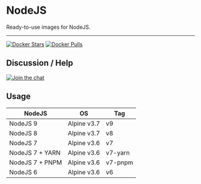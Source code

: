 # NodeJS

Ready-to-use images for NodeJS.

-----

[![Docker Stars](https://img.shields.io/docker/stars/dockette/nodejs.svg?style=flat)](https://hub.docker.com/r/dockette/nodejs/)
[![Docker Pulls](https://img.shields.io/docker/pulls/dockette/nodejs.svg?style=flat)](https://hub.docker.com/r/dockette/nodejs/)

## Discussion / Help

[![Join the chat](https://img.shields.io/gitter/room/dockette/dockette.svg?style=flat-square)](https://gitter.im/dockette/dockette?utm_source=badge&utm_medium=badge&utm_campaign=pr-badge&utm_content=badge)

## Usage

| NodeJS          | OS          | Tag           |
|-----------------|-------------|---------------|
| NodeJS 9        | Alpine v3.7 | v9            |
| NodeJS 8        | Alpine v3.7 | v8            |
| NodeJS 7        | Alpine v3.6 | v7            |
| NodeJS 7 + YARN | Alpine v3.6 | v7-yarn       |
| NodeJS 7 + PNPM | Alpine v3.6 | v7-pnpm       |
| NodeJS 6        | Alpine v3.6 | v6            |
